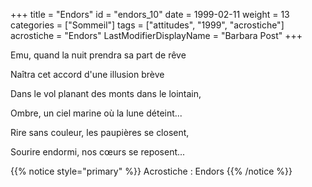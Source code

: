 +++
title = "Endors"
id = "endors_10"
date = 1999-02-11
weight = 13
categories = ["Sommeil"]
tags = ["attitudes", "1999", "acrostiche"]
acrostiche = "Endors"
LastModifierDisplayName = "Barbara Post"
+++

Emu, quand la nuit prendra sa part de rêve

Naîtra cet accord d'une illusion brève

Dans le vol planant des monts dans le lointain,

Ombre, un ciel marine où la lune déteint...

Rire sans couleur, les paupières se closent,

Sourire endormi, nos cœurs se reposent...

{{% notice style="primary" %}}
Acrostiche : Endors
{{% /notice %}}
